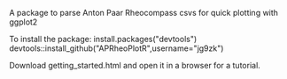 A package to parse Anton Paar Rheocompass csvs for quick plotting with ggplot2<br/>

To install the package:
install.packages("devtools")<br/>
devtools::install_github("APRheoPlotR",username="jg9zk")

Download getting_started.html and open it in a browser for a tutorial.
